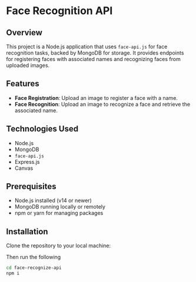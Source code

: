 # Face Recognition API

## Overview
This project is a Node.js application that uses `face-api.js` for face recognition tasks, backed by MongoDB for storage. It provides endpoints for registering faces with associated names and recognizing faces from uploaded images.

## Features
- **Face Registration**: Upload an image to register a face with a name.
- **Face Recognition**: Upload an image to recognize a face and retrieve the associated name.

## Technologies Used
- Node.js
- MongoDB
- `face-api.js`
- Express.js
- Canvas

## Prerequisites
- Node.js installed (v14 or newer)
- MongoDB running locally or remotely
- npm or yarn for managing packages

## Installation

Clone the repository to your local machine:

Then run the following

```bash
cd face-recognize-api
npm i
```



